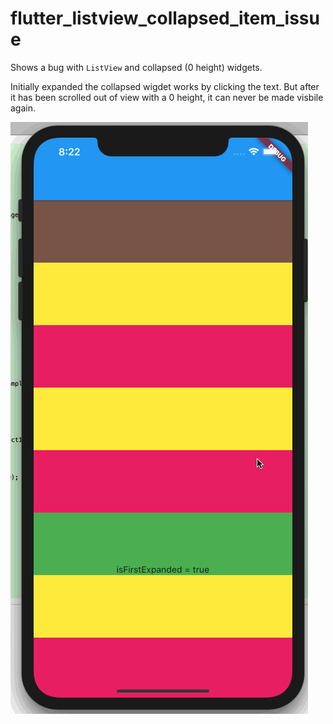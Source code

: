 # flutter_listview_collapsed_item_issue

Shows a bug with `ListView` and collapsed (0 height) widgets.

Initially expanded the collapsed wigdet works by clicking the text. But after it has been scrolled out of view with a 0 height, it can never be made visbile again.

![alt text](./demo.gif)
